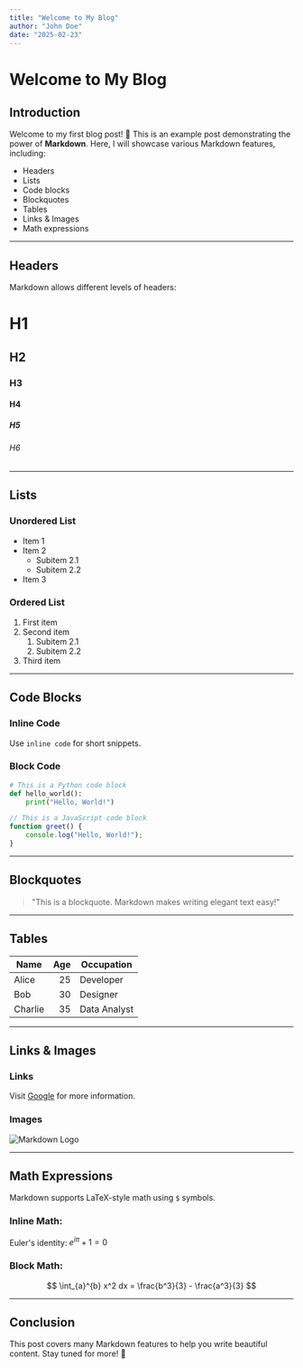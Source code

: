 ```yaml
---
title: "Welcome to My Blog"
author: "John Doe"
date: "2025-02-23"
---
```


# Welcome to My Blog

## Introduction

Welcome to my first blog post! 🎉 This is an example post demonstrating the power of **Markdown**. Here, I will showcase various Markdown features, including:

- Headers
- Lists
- Code blocks
- Blockquotes
- Tables
- Links & Images
- Math expressions

---

## Headers

Markdown allows different levels of headers:

# H1
## H2
### H3
#### H4
##### H5
###### H6

---

## Lists

### Unordered List

- Item 1
- Item 2
  - Subitem 2.1
  - Subitem 2.2
- Item 3

### Ordered List

1. First item
2. Second item
   1. Subitem 2.1
   2. Subitem 2.2
3. Third item

---

## Code Blocks

### Inline Code

Use `inline code` for short snippets.

### Block Code

```python
# This is a Python code block
def hello_world():
    print("Hello, World!")
```

```javascript
// This is a JavaScript code block
function greet() {
    console.log("Hello, World!");
}
```

---

## Blockquotes

> "This is a blockquote. Markdown makes writing elegant text easy!"

---

## Tables

| Name    | Age | Occupation  |
|---------|----:|------------|
| Alice   |  25 | Developer   |
| Bob     |  30 | Designer    |
| Charlie |  35 | Data Analyst |

---

## Links & Images

### Links

Visit [Google](https://www.google.com) for more information.

### Images

![Markdown Logo](https://upload.wikimedia.org/wikipedia/commons/4/48/Markdown-mark.svg)

---

## Math Expressions

Markdown supports LaTeX-style math using `$` symbols.

### Inline Math:

Euler's identity: $e^{i\pi} + 1 = 0$

### Block Math:

$$
\int_{a}^{b} x^2 dx = \frac{b^3}{3} - \frac{a^3}{3}
$$

---

## Conclusion

This post covers many Markdown features to help you write beautiful content. Stay tuned for more! 🚀
